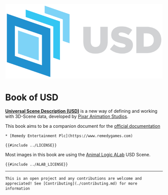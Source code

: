 ![](images/USDLogoLrgWithAlpha.png#center)

# Book of USD

**[Universal Scene Description (USD)](https://graphics.pixar.com/usd/release/index.html)** is a new way of defining and working with 3D-Scene data, developed by [Pixar Animation Studios](https://www.pixar.com/).

This book aims to be a companion document for the [official documentation](https://graphics.pixar.com/usd/release/index.html)

```admonish note title="Authors"
* [Remedy Entertainment Plc](https://www.remedygames.com) 
```

```admonish quote title="License (MIT)"
{{#include ../LICENSE}}
```

Most images in this book are using the [Animal Logic ALab](https://animallogic.com/alab/) USD Scene.
```admonish quote title="Animal Logic ALab License (ASWF Digital Assets License v1.1)"
{{#include ../ALAB_LICENSE}}
```

----

```admonish tip title="Contributing"
This is an open project and any contributions are welcome and appreciated! See [Contributing](./contributing.md) for more information
```